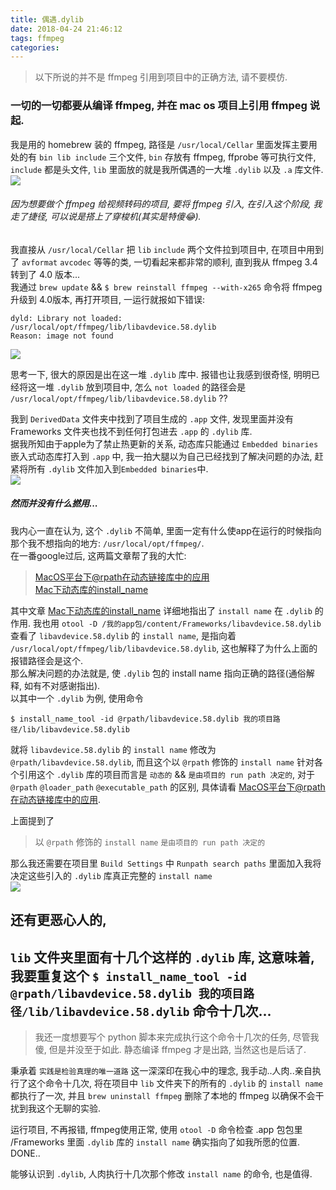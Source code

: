 ```yaml
---
title: 偶遇.dylib
date: 2018-04-24 21:46:12
tags: ffmpeg
categories:
---
```

>以下所说的并不是 ffmpeg 引用到项目中的正确方法, 请不要模仿.  

### 一切的一切都要从编译 ffmpeg, 并在 mac os 项目上引用 ffmpeg 说起.  
<!-- more -->
我是用的 homebrew 装的 ffmpeg, 路径是 `/usr/local/Cellar` 里面发挥主要用处的有
`bin lib include` 三个文件, `bin` 存放有 ffmpeg, ffprobe 等可执行文件, `include` 都是头文件, `lib` 里面放的就是我所偶遇的一大堆 `.dylib` 以及 `.a` 库文件.  
![](WechatIMG3.jpeg)

###### 因为想要做个 ffmpeg 给视频转码的项目, 要将 ffmpeg 引入, 在引入这个阶段, 我走了捷径, 可以说是搭上了穿梭机(其实是特傻😂).  
我直接从 `/usr/local/Cellar` 把 `lib` `include` 两个文件拉到项目中, 在项目中用到了 `avformat` `avcodec` 等等的类, 一切看起来都非常的顺利, 直到我从 ffmpeg 3.4 转到了 4.0 版本...  
我通过 `brew update` && `$ brew reinstall ffmpeg --with-x265` 命令将 ffmpeg 升级到 4.0版本, 再打开项目, 一运行就报如下错误:
```
dyld: Library not loaded: /usr/local/opt/ffmpeg/lib/libavdevice.58.dylib  
Reason: image not found
```
![](WechatIMG5965.jpeg)

思考一下, 很大的原因是出在这一堆 `.dylib` 库中. 报错也让我感到很奇怪, 明明已经将这一堆 `.dylib` 放到项目中, 怎么 `not loaded` 的路径会是 `/usr/local/opt/ffmpeg/lib/libavdevice.58.dylib` ??  

我到 `DerivedData` 文件夹中找到了项目生成的 `.app` 文件, 发现里面并没有 Frameworks 文件夹也找不到任何打包进去 `.app` 的 `.dylib` 库.  
据我所知由于apple为了禁止热更新的关系, 动态库只能通过 `Embedded binaries` 嵌入式动态库打入到 `.app` 中, 我一拍大腿以为自己已经找到了解决问题的办法, 赶紧将所有 `.dylib` 文件加入到`Embedded binaries`中.   
![](WechatIMG4.jpeg)
##### 然而并没有什么撚用...
我内心一直在认为, 这个 `.dylib` 不简单, 里面一定有什么使app在运行的时候指向那个我不想指向的地方: `/usr/local/opt/ffmpeg/`.  
在一番google过后, 这两篇文章帮了我的大忙:  
>[MacOS平台下@rpath在动态链接库中的应用](https://www.cnblogs.com/csuftzzk/p/mac_run_path.html)  
>[Mac下动态库的install_name](https://blog.csdn.net/vincent2610/article/details/56839494)  

其中文章 [Mac下动态库的install_name](https://blog.csdn.net/vincent2610/article/details/56839494) 详细地指出了 `install name` 在 `.dylib` 的作用.
我也用 `otool -D /我的app包/content/Frameworks/libavdevice.58.dylib` 查看了 `libavdevice.58.dylib` 的 `install name`, 是指向着 `/usr/local/opt/ffmpeg/lib/libavdevice.58.dylib`, 这也解释了为什么上面的报错路径会是这个.  
那么解决问题的办法就是, 使 `.dylib` 包的 install name 指向正确的路径(通俗解释, 如有不对感谢指出).  
以其中一个 `.dylib` 为例, 使用命令
```
$ install_name_tool -id @rpath/libavdevice.58.dylib 我的项目路径/lib/libavdevice.58.dylib
```
就将 `libavdevice.58.dylib` 的 `install name` 修改为 `@rpath/libavdevice.58.dylib`, 而且这个以 `@rpath` 修饰的 `install name` 针对各个引用这个 `.dylib` 库的项目而言是 `动态的` && `是由项目的 run path 决定的`, 对于 `@rpath` `@loader_path` `@executable_path` 的区别, 具体请看 [MacOS平台下@rpath在动态链接库中的应用](https://www.cnblogs.com/csuftzzk/p/mac_run_path.html).

上面提到了
> 以 `@rpath` 修饰的 `install name` `是由项目的 run path 决定的`  

那么我还需要在项目里 `Build Settings` 中 `Runpath search paths` 里面加入我将决定这些引入的 `.dylib` 库真正完整的 `install name`  
![](WechatIMG5.jpeg)

## 还有更恶心人的,
## `lib` 文件夹里面有十几个这样的 `.dylib` 库, 这意味着, 我要重复这个 `$ install_name_tool -id @rpath/libavdevice.58.dylib 我的项目路径/lib/libavdevice.58.dylib` 命令十几次...

>我还一度想要写个 python 脚本来完成执行这个命令十几次的任务, 尽管我傻, 但是并没至于如此. 静态编译 ffmpeg 才是出路, 当然这也是后话了.

秉承着 `实践是检验真理的唯一道路` 这一深深印在我心中的理念, 我手动..人肉..亲自执行了这个命令十几次, 将在项目中 `lib` 文件夹下的所有的 `.dylib` 的 `install name` 都执行了一次, 并且 `brew uninstall ffmpeg` 删除了本地的 ffmpeg 以确保不会干扰到我这个无聊的实验.

运行项目, 不再报错, ffmpeg使用正常, 使用 `otool -D` 命令检查 .app 包包里 /Frameworks 里面 `.dylib` 库的 `install name` 确实指向了如我所愿的位置.  
DONE..

能够认识到 `.dylib`, 人肉执行十几次那个修改 `install name` 的命令, 也是值得.
